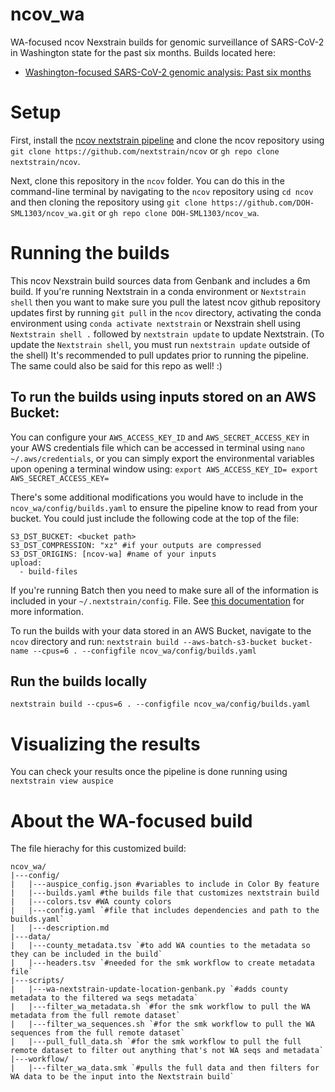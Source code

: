 # ncov_wa
WA-focused ncov Nexstrain builds for genomic surveillance of SARS-CoV-2 in Washington state for the past six months.
Builds located here:
- [Washington-focused SARS-CoV-2 genomic analysis: Past six months](https://nextstrain.org/groups/waphl/ncov/wa/6m)

# Setup
First, install the [ncov nextstrain pipeline](https://github.com/nextstrain/ncov) and clone the ncov repository using `git clone https://github.com/nextstrain/ncov` or `gh repo clone nextstrain/ncov`.

Next, clone this repository in the `ncov` folder. You can do this in the command-line terminal by navigating to the `ncov` repository using `cd ncov` and then cloning the repository using `git clone https://github.com/DOH-SML1303/ncov_wa.git` or `gh repo clone DOH-SML1303/ncov_wa`.

# Running the builds
This ncov Nexstrain build sources data from Genbank and includes a 6m build. If you're running Nextstrain in a conda environment or `Nextstrain shell` then you want to make sure you pull the latest ncov github repository updates first by running `git pull` in the `ncov` directory, activating the conda environment using `conda activate nextstrain` or Nexstrain shell using `Nextstrain shell .` followed by `nextstrain update` to update Nextstrain. (To update the `Nextstrain shell`, you must run `nextstrain update` outside of the shell) It's recommended to pull updates prior to running the pipeline. The same could also be said for this repo as well! :)

## To run the builds using inputs stored on an AWS Bucket:
You can configure your `AWS_ACCESS_KEY_ID` and `AWS_SECRET_ACCESS_KEY` in your AWS credentials file which can be accessed in terminal using `nano ~/.aws/credentials`, or you can simply export the environmental variables upon opening a terminal window using:
`export AWS_ACCESS_KEY_ID=
export AWS_SECRET_ACCESS_KEY=`

There's some additional modifications you would have to include in the `ncov_wa/config/builds.yaml` to ensure the pipeline know to read from your bucket. You could just include the following code at the top of the file:

```
S3_DST_BUCKET: <bucket path>
S3_DST_COMPRESSION: "xz" #if your outputs are compressed
S3_DST_ORIGINS: [ncov-wa] #name of your inputs
upload:
  - build-files
```

If you're running Batch then you need to make sure all of the information is included in your `~/.nextstrain/config`. File. See [this documentation](https://docs.nextstrain.org/projects/cli/en/stable/aws-batch/) for more information.

To run the builds with your data stored in an AWS Bucket, navigate to the `ncov` directory and run:
`nextstrain build --aws-batch-s3-bucket bucket-name --cpus=6 . --configfile ncov_wa/config/builds.yaml`

## Run the builds locally
`nextstrain build --cpus=6 . --configfile ncov_wa/config/builds.yaml`

# Visualizing the results
You can check your results once the pipeline is done running using `nextstrain view auspice`

# About the WA-focused build
The file hierachy for this customized build:
```
ncov_wa/
|---config/
|   |---auspice_config.json #variables to include in Color By feature
|   |---builds.yaml #the builds file that customizes nextstrain build
|   |---colors.tsv #WA county colors
|   |---config.yaml `#file that includes dependencies and path to the builds.yaml`
|   |---description.md
|---data/
|   |---county_metadata.tsv `#to add WA counties to the metadata so they can be included in the build`
|   |---headers.tsv `#needed for the smk workflow to create metadata file`
|---scripts/
|   |---wa-nextstrain-update-location-genbank.py `#adds county metadata to the filtered wa seqs metadata`
|   |---filter_wa_metadata.sh `#for the smk workflow to pull the WA metadata from the full remote dataset`
|   |---filter_wa_sequences.sh `#for the smk workflow to pull the WA sequences from the full remote dataset`
|   |---pull_full_data.sh `#for the smk workflow to pull the full remote dataset to filter out anything that's not WA seqs and metadata`
|---workflow/
|   |---filter_wa_data.smk `#pulls the full data and then filters for WA data to be the input into the Nextstrain build`
```
